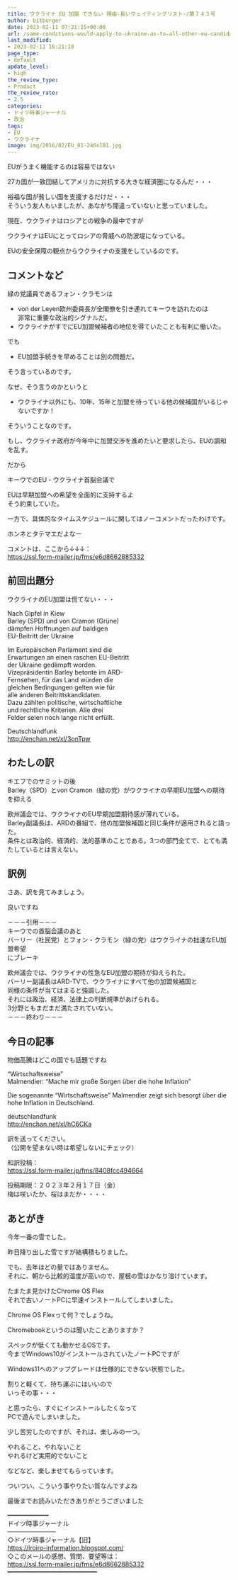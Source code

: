 ```yaml
---
title: ウクライナ EU 加盟 できない 理由-長いウェイティングリスト-/第７４３号
author: bitburger
date: 2023-02-11 07:21:15+00:00
url: /same-conditions-would-apply-to-ukraine-as-to-all-other-eu-candidate-countries/
last_modified:
- 2023-02-11 16:21:18
page_type:
- default
update_level:
- high
the_review_type:
- Product
the_review_rate:
- 2.5
categories:
- ドイツ時事ジャーナル
- 政治
tags:
- EU
- ウクライナ
image: img/2016/02/EU_01-246x181.jpg
---
```

EUがうまく機能するのは容易ではない

27カ国が一致団結してアメリカに対抗する大きな経済圏になるんだ・・・

<span class="fz-20px"><span class="marker-under"><span class="bold">裕福な国が貧しい国を支援するだけだ・・・</span></span></span>  
そういう友人もいましたが、あながち間違っていないと思っていました。

現在、ウクライナはロシアとの戦争の最中ですが

ウクライナはEUにとってロシアの脅威への防波堤になっている。

EUの安全保障の観点からウクライナの支援をしているのです。

## コメントなど
緑の党議員であるフォン・クラモンは

<ul class="wp-block-list">
  <li>
    von der Leyen欧州委員長が全閣僚を引き連れてキーウを訪れたのは<br /><span class="bold"><span class="marker-under">非常に重要な政治的シグナル</span></span>だ。
  </li>
  <li>
    ウクライナがすでにEU加盟候補者の地位を得ていたことも有利に働いた。
  </li>
</ul>

でも

<ul class="wp-block-list">
  <li>
    EU加盟手続きを早めることは別の問題だ。
  </li>
</ul>

そう言っているのです。

なぜ、そう言うのかというと

<ul class="wp-block-list">
  <li>
    ウクライナ以外にも、10年、15年と加盟を待っている他の候補国がいるじゃないですか！
  </li>
</ul>

そういうことなのです。

もし、ウクライナ政府が今年中に加盟交渉を進めたいと要求したら、EUの調和を乱す。

だから

キーウでのEU・ウクライナ首脳会議で

EUは早期加盟への希望を全面的に支持するよ  
そう約束していた。

一方で、具体的なタイムスケジュールに関してはノーコメントだったわけです。

ホンネとタテマエだよなー

コメントは、ここから↓↓↓：  
<https://ssl.form-mailer.jp/fms/e6d8662885332>

## 前回出題分
ウクライナのEU加盟は慌てない・・・

Nach Gipfel in Kiew  
Barley (SPD) und von Cramon (Grüne)  
dämpfen Hoffnungen auf baldigen  
EU-Beitritt der Ukraine

Im Europäischen Parlament sind die  
Erwartungen an einen raschen EU-Beitritt  
der Ukraine gedämpft worden.  
Vizepräsidentin Barley betonte im ARD-  
Fernsehen, für das Land würden die  
gleichen Bedingungen gelten wie für  
alle anderen Beitrittskandidaten.  
Dazu zählten politische, wirtschaftliche  
und rechtliche Kriterien. Alle drei  
Felder seien noch lange nicht erfüllt.

Deutschlandfunk  
<http://enchan.net/xl/3onTpw>

## わたしの訳
キエフでのサミットの後  
Barley（SPD）とvon Cramon（緑の党）がウクライナの早期EU加盟への期待を抑える

欧州議会では、ウクライナのEU早期加盟期待感が薄れている。  
Barley副議長は、ARDの番組で、他の加盟候補国と同じ条件が適用されると語った。  
条件とは政治的、経済的、法的基準のことである。3つの部門全てで、とても満たしているとは言えない。

## 訳例
さあ、訳を見てみましょう。

良いですね

－－－引用－－－  
キーウでの首脳会議のあと  
バーリー（社民党）とフォン・クラモン（緑の党）はウクライナの拙速なEU加盟希望  
にブレーキ

欧州議会では、ウクライナの性急なEU加盟の期待が抑えられた。  
バーリー副議長はARD-TVで、ウクライナにすべて他の加盟候補国と  
同様の条件が当てはまると強調した。  
それには政治、経済、法律上の判断規準があげられる。  
3分野ともまだまだ満たされていない。  
－－－終わり－－－

## 今日の記事
物価高騰はどこの国でも話題ですね

&#8220;Wirtschaftsweise&#8221;  
Malmendier: &#8220;Mache mir große Sorgen über die hohe Inflation&#8221;

Die sogenannte &#8220;Wirtschaftsweise&#8221; Malmendier zeigt sich besorgt über die hohe Inflation in Deutschland.

deutschlandfunk  
<http://enchan.net/xl/hC6CKa>

訳を送ってください。  
（公開を望まない時は希望しないにチェック）

和訳投稿：  
<https://ssl.form-mailer.jp/fms/8408fcc494664>

投稿期限：２０２３年２月１７日（金）  
梅は咲いたか、桜はまだか・・・・

## あとがき
今年一番の雪でした。

昨日降り出した雪ですが結構積もりました。

でも、去年ほどの量ではありません。  
それに、朝から比較的温度が高いので、屋根の雪はかなり溶けています。

たまたま見かけたChrome OS Flex  
それで古いノートPCに早速インストールしてしまいました。

Chrome OS Flexって何？でしょうね。

Chromebookというのは聞いたことありますか？

スペックが低くても動かせるOSです。  
今までWindows10がインストールされていたノートPCですが

Windows11へのアップグレードは仕様的にできない状態でした。

割りと軽くて、持ち運ぶにはいいので  
いっその事・・・

と思ったら、すぐにインストールしたくなって  
PCで遊んでしまいました。

少し苦労したのですが、それは、楽しみの一つ。

やれること、やれないこと  
やれるけど実用的でないこと

などなど、楽しませてもらっています。

ついつい、こういう事やりたい質なんですよね

最後までお読みいただきありがとうございました

━━━━━━━━━━━  
ドイツ時事ジャーナル  
───────────  
◇ドイツ時事ジャーナル【旧】  
<https://iroiro-information.blogspot.com/>  
◇このメールの感想、質問、要望等は：  
<https://ssl.form-mailer.jp/fms/e6d8662885332>  
━━━━━━━━━━━━━━━━━━━━━━━━